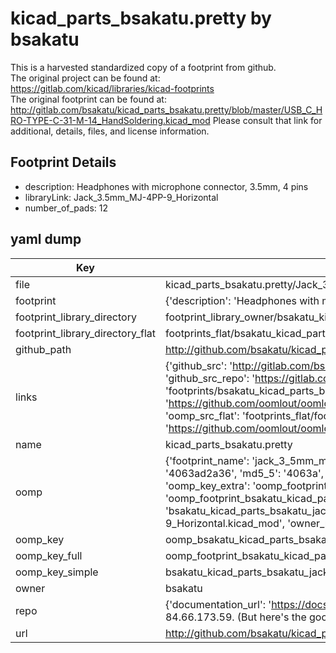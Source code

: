 # kicad_parts_bsakatu.pretty by bsakatu  
This is a harvested standardized copy of a footprint from github.  
The original project can be found at:  
https://gitlab.com/kicad/libraries/kicad-footprints  
The original footprint can be found at:
http://gitlab.com/bsakatu/kicad_parts_bsakatu.pretty/blob/master/USB_C_HRO-TYPE-C-31-M-14_HandSoldering.kicad_mod
Please consult that link for additional, details, files, and license information.  
## Footprint Details
* description: Headphones with microphone connector, 3.5mm, 4 pins  
* libraryLink: Jack_3.5mm_MJ-4PP-9_Horizontal  
* number_of_pads: 12  
## yaml dump  
| Key | Value |  
| --- | --- |  
| file | kicad_parts_bsakatu.pretty/Jack_3.5mm_MJ-4PP-9_Horizontal.kicad_mod |  
| footprint | {'description': 'Headphones with microphone connector, 3.5mm, 4 pins', 'libraryLink': 'Jack_3.5mm_MJ-4PP-9_Horizontal', 'number_of_pads': 12} |  
| footprint_library_directory | footprint_library_owner/bsakatu_kicad_parts_bsakatu.pretty |  
| footprint_library_directory_flat | footprints_flat/bsakatu_kicad_parts_bsakatu_jack_3_5mm_mj_4pp_9_horizontal/working |  
| github_path | http://github.com/bsakatu/kicad_parts_bsakatu.pretty/blob/master/Jack_3.5mm_MJ-4PP-9_Horizontal.kicad_mod |  
| links | {'github_src': 'http://gitlab.com/bsakatu/kicad_parts_bsakatu.pretty/blob/master/USB_C_HRO-TYPE-C-31-M-14_HandSoldering.kicad_mod', 'github_src_repo': 'https://gitlab.com/kicad/libraries/kicad-footprints', 'oomp_bot': 'footprints/bsakatu_kicad_parts_bsakatu_jack_3_5mm_mj_4pp_9_horizontal/working', 'oomp_bot_github': 'https://github.com/oomlout/oomlout_oomp_footprint_bot/tree/main/footprints/bsakatu_kicad_parts_bsakatu_jack_3_5mm_mj_4pp_9_horizontal/working', 'oomp_src_flat': 'footprints_flat/footprints_flat/bsakatu_kicad_parts_bsakatu_jack_3_5mm_mj_4pp_9_horizontal/working', 'oomp_src_flat_github': 'https://github.com/oomlout/oomlout_oomp_footprint_src/tree/main/footprints_flat/bsakatu_kicad_parts_bsakatu_jack_3_5mm_mj_4pp_9_horizontal/working'} |  
| name | kicad_parts_bsakatu.pretty |  
| oomp | {'footprint_name': 'jack_3_5mm_mj_4pp_9_horizontal', 'library_name': 'kicad_parts_bsakatu', 'md5': '4063ad2a3645eb53a7a97e108a8a0c91', 'md5_10': '4063ad2a36', 'md5_5': '4063a', 'md5_6': '4063ad', 'oomp_key': 'oomp_bsakatu_kicad_parts_bsakatu_jack_3_5mm_mj_4pp_9_horizontal', 'oomp_key_extra': 'oomp_footprint_bsakatu_kicad_parts_bsakatu_jack_3_5mm_mj_4pp_9_horizontal', 'oomp_key_full': 'oomp_footprint_bsakatu_kicad_parts_bsakatu_jack_3_5mm_mj_4pp_9_horizontal_4063ad', 'oomp_key_simple': 'bsakatu_kicad_parts_bsakatu_jack_3_5mm_mj_4pp_9_horizontal', 'original_filename': 'kicad_parts_bsakatu.pretty/Jack_3.5mm_MJ-4PP-9_Horizontal.kicad_mod', 'owner_name': 'bsakatu'} |  
| oomp_key | oomp_bsakatu_kicad_parts_bsakatu_jack_3_5mm_mj_4pp_9_horizontal |  
| oomp_key_full | oomp_footprint_bsakatu_kicad_parts_bsakatu_jack_3_5mm_mj_4pp_9_horizontal |  
| oomp_key_simple | bsakatu_kicad_parts_bsakatu_jack_3_5mm_mj_4pp_9_horizontal |  
| owner | bsakatu |  
| repo | {'documentation_url': 'https://docs.github.com/rest/overview/resources-in-the-rest-api#rate-limiting', 'message': "API rate limit exceeded for 84.66.173.59. (But here's the good news: Authenticated requests get a higher rate limit. Check out the documentation for more details.)"} |  
| url | http://github.com/bsakatu/kicad_parts_bsakatu.pretty |  

